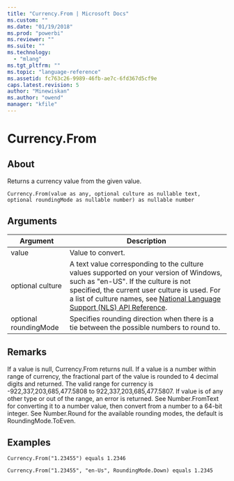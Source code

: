 ```yaml
---
title: "Currency.From | Microsoft Docs"
ms.custom: ""
ms.date: "01/19/2018"
ms.prod: "powerbi"
ms.reviewer: ""
ms.suite: ""
ms.technology: 
  - "mlang"
ms.tgt_pltfrm: ""
ms.topic: "language-reference"
ms.assetid: fc763c26-9989-46fb-ae7c-6fd367d5cf9e
caps.latest.revision: 5
author: "Minewiskan"
ms.author: "owend"
manager: "kfile"
---
```

# Currency.From

  
## About  
Returns a currency value from the given value.  
  
```  
Currency.From(value as any, optional culture as nullable text, optional roundingMode as nullable number) as nullable number  
```  
  
## Arguments  
  
|Argument|Description|  
|------------|---------------|  
|value|Value to convert.|  
|optional culture|A text value corresponding to the culture values supported on your version of Windows, such as "en-US". If the culture is not specified, the current user culture is used. For a list of culture names, see [National Language Support (NLS) API Reference](http://msdn.microsoft.com/en-us/goglobal/bb896001.aspx).|  
|optional roundingMode|Specifies rounding direction when there is a tie between the possible numbers to round to.|  
  
## Remarks  
If a value is null, Currency.From returns null.  If a value is a number within range of currency, the fractional part of the value is rounded to 4 decimal digits and returned. The valid range for currency is -922,337,203,685,477.5808 to 922,337,203,685,477.5807. If value is of any other type or out of the range, an error is returned. See Number.FromText for converting it to a number value, then convert from a number to a 64-bit integer. See Number.Round for the available rounding modes, the default is RoundingMode.ToEven.  
  
## Examples  
  
```  
Currency.From("1.23455") equals 1.2346  
```  
  
```  
Currency.From("1.23455", "en-Us", RoundingMode.Down) equals 1.2345  
```  

